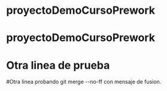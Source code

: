 # proyectoDemoCursoPrework
# proyectoDemoCursoPrework
# Otra linea de prueba
#Otra linea probando git merge --no-ff con mensaje de fusion.
